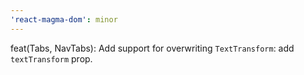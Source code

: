 ```yaml
---
'react-magma-dom': minor
---
```


feat(Tabs, NavTabs): Add support for overwriting `TextTransform`: add `textTransform` prop.
